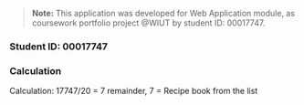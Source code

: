 > **Note:** This application was developed for Web Application module, as coursework portfolio project @WIUT by student ID: 00017747.

### Student ID: 00017747

### Calculation
Calculation: 17747/20 = 7 remainder, 7 = Recipe book from the list






